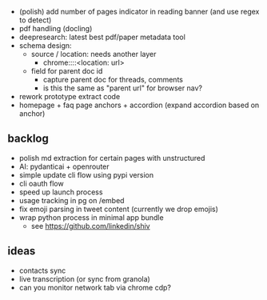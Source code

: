 - (polish) add number of pages indicator in reading banner (and use regex to detect)
- pdf handling (docling)
- deepresearch: latest best pdf/paper metadata tool
- schema design:
  - source / location: needs another layer
    - chrome::<location name: twitter>::<location: url>
  - field for parent doc id
    - capture parent doc for threads, comments
    - is this the same as "parent url" for browser nav?
- rework prototype extract code
- homepage + faq page anchors + accordion (expand accordion based on anchor)

## backlog

- polish md extraction for certain pages with unstructured
- AI: pydanticai + openrouter
- simple update cli flow using pypi version
- cli oauth flow
- speed up launch process
- usage tracking in pg on /embed
- fix emoji parsing in tweet content (currently we drop emojis)
- wrap python process in minimal app bundle
  - see https://github.com/linkedin/shiv

## ideas

- contacts sync
- live transcription (or sync from granola)
- can you monitor network tab via chrome cdp?
